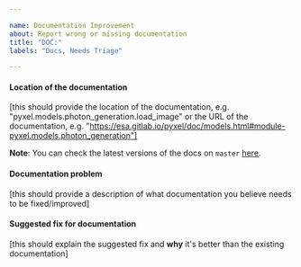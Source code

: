 ```yaml
---

name: Documentation Improvement
about: Report wrong or missing documentation
title: "DOC:"
labels: "Docs, Needs Triage"

---
```


#### Location of the documentation

[this should provide the location of the documentation, e.g. "pyxel.models.photon_generation.load_image" or the URL of the documentation, e.g. "https://esa.gitlab.io/pyxel/doc/models.html#module-pyxel.models.photon_generation"]

**Note**: You can check the latest versions of the docs on `master` [here](https://esa.gitlab.io/pyxel/doc/).

#### Documentation problem

[this should provide a description of what documentation you believe needs to be fixed/improved]

#### Suggested fix for documentation

[this should explain the suggested fix and **why** it's better than the existing documentation]